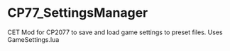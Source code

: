# CP77_SettingsManager
CET Mod for CP2077 to save and load game settings to preset files. Uses GameSettings.lua
